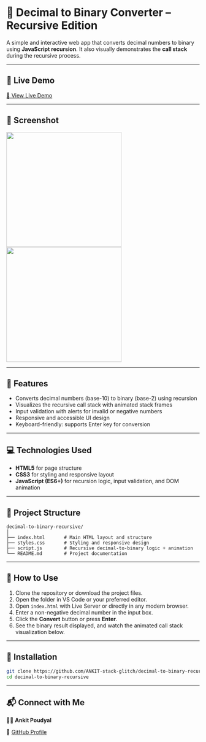 # 🔢 Decimal to Binary Converter – Recursive Edition

A simple and interactive web app that converts decimal numbers to binary using **JavaScript recursion**. It also visually demonstrates the **call stack** during the recursive process.

---

## 🎥 Live Demo

[🔗 View Live Demo](https://ankit-stack-glitch.github.io/decimal-to-binary-recursive/)

---

## 📸 Screenshot

<p float="left">
  <img src="https://github.com/user-attachments/assets/a3fa99e9-17ae-4d78-b0af-1fbed75cd304" width="300" />
  <img src="https://github.com/user-attachments/assets/d9d1c2cf-19ce-4893-a051-4880dd3bf494" width="300" />
</p>



---

## 🚀 Features

- Converts decimal numbers (base-10) to binary (base-2) using recursion  
- Visualizes the recursive call stack with animated stack frames  
- Input validation with alerts for invalid or negative numbers  
- Responsive and accessible UI design  
- Keyboard-friendly: supports Enter key for conversion  

---

## 💻 Technologies Used

- **HTML5** for page structure  
- **CSS3** for styling and responsive layout  
- **JavaScript (ES6+)** for recursion logic, input validation, and DOM animation  

---



## 📝 Project Structure

```plaintext
decimal-to-binary-recursive/
│
├── index.html       # Main HTML layout and structure
├── styles.css       # Styling and responsive design
├── script.js        # Recursive decimal-to-binary logic + animation
└── README.md        # Project documentation

```
---

## 🎯 How to Use

1. Clone the repository or download the project files.  
2. Open the folder in VS Code or your preferred editor.  
3. Open `index.html` with Live Server or directly in any modern browser.  
4. Enter a non-negative decimal number in the input box.  
5. Click the **Convert** button or press **Enter**.  
6. See the binary result displayed, and watch the animated call stack visualization below.

---
## 📂 Installation

```bash
git clone https://github.com/ANKIT-stack-glitch/decimal-to-binary-recursive.git
cd decimal-to-binary-recursive

```
---
## 📬 Connect with Me

👨‍💻 **Ankit Poudyal**

🔗 [GitHub Profile](https://github.com/ANKIT-stack-glitch)
